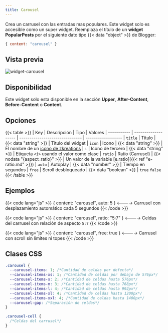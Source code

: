 ```yaml
---
title: Carousel
---
```


Crea un carrusel con las entradas mas populares. Este widget solo es accesible como un super widget. Reemplaza el título de un **widget PopularPosts** por el siguiente dato tipo {{< data "object" >}} de Blogger:

```js
{ content: "carousel" }
```

## Vista previa

![widget-carousel](/images/widgets/carousel.png)


## Disponibilidad

Este widget solo esta disponible en la sección **Upper**, **After-Content**, **Before-Content** o **Content**.

## Opciones

{{< table >}}
| Key         | Descripción         | Tipo                            | Valores
| ----------- | ------------------- | ------------------------------- | ------------------
| `title`     | Título              | {{< data "string" >}}           | Titulo del widget
| `icon`      | Icono               | {{< data "string" >}}           | El nombre de un [icono de zkreations](https://icons.zkreations.com/)
| `i`         | Icono de tercero    | {{< data "string" >}}           | Etiqueta `<i>` usando el valor como clase
| `ratio`     | Ratio (Carrusel)    | {{< nodata "{aspect_ratio}" >}} | Un valor de la variable [e.ratio]({{< ref "e-ratio.md" >}})
| `auto`      | Autoplay            | {{< data "number" >}}           | Tiempo en segundos
| `free`      | Scroll desbloqueado | {{< data "boolean" >}}          | `true` `false`
{{< /table >}}

## Ejemplos

{{< code lang="js" >}}
{ content: "carousel", auto: 5 }
<---->
Carrusel con desplazamiento automático cada 5 segundos
{{< /code >}}

{{< code lang="js" >}}
{ content: "carousel", ratio: "5:7" }
<---->
Celdas del carrusel con relación de aspecto `5:7`
{{< /code >}}


{{< code lang="js" >}}
{ content: "carousel", free: true }
<---->
Carrusel con scroll sin limites ni topes
{{< /code >}}

## Clases CSS

```css
.carousel {
  --carousel-items: 1; /*Cantidad de celdas por defecto*/
  --carousel-items-xs: 1; /*Cantidad de celdas por debajo de 576px*/
  --carousel-items-s: 2; /*Cantidad de celdas hasta 576px*/
  --carousel-items-m: 3; /*Cantidad de celdas hasta 768px*/
  --carousel-items-l: 4; /*Cantidad de celdas hasta 992px*/
  --carousel-items-xl: 4; /*Cantidad de celdas hasta 1200px*/
  --carousel-items-xxl: 4; /*Cantidad de celdas hasta 1400px*/
  --carousel-gap: /*Separación de celdas*/
}

.carousel-cell {
  /*Celdas del carrusel*/
}

```
